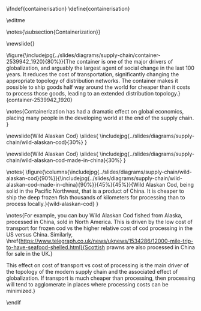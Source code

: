 \ifndef{containerisation}
\define{containerisation}

\editme

\notes{\subsection{Containerization}}

\newslide{}

\figure{\includejpg{../slides/diagrams/supply-chain/container-2539942_1920}{80%}}{The container is one of the major drivers of globalization, and arguably the largest agent of social change in the last 100 years. It reduces the cost of transportation, significantly changing the appropriate topology of distribution networks. The container makes it possible to ship goods half way around the world for cheaper than it costs to process those goods, leading to an extended distribution topology.}{container-2539942_1920}


\notes{Containerization has had a dramatic effect on global economics, placing many people in the developing world at the end of the supply chain. }

\newslide{Wild Alaskan Cod}
\slides{
\includejpg{../slides/diagrams/supply-chain/wild-alaskan-cod}{30%}
}

\newslide{Wild Alaskan Cod}
\slides{
\includejpg{../slides/diagrams/supply-chain/wild-alaskan-cod-made-in-china}{30%}
}

\notes{
\figure{\columns{\includejpg{../slides/diagrams/supply-chain/wild-alaskan-cod}{90%}}{\includejpg{../slides/diagrams/supply-chain/wild-alaskan-cod-made-in-china}{90%}}{45%}{45%}}{Wild Alaskan Cod, being solid in the Pacific Northwest, that is a product of China. It is cheaper to ship the deep frozen fish thousands of kilometers for processing than to process locally.}{wild-alaskan-cod}
}

\notes{For example, you can buy Wild Alaskan Cod fished from Alaska, processed in China, sold in North America. This is driven by the low cost of transport for frozen cod vs the higher relative cost of cod processing in the US versus China. Similarly, \href{https://www.telegraph.co.uk/news/uknews/1534286/12000-mile-trip-to-have-seafood-shelled.html}{Scottish prawns are also processed in China for sale in the UK.} 

This effect on cost of transport vs cost of processing is the main driver of the topology of the modern supply chain and the associated effect of globalization. If transport is much cheaper than processing, then processing will tend to agglomerate in places where processing costs can be minimized.}

\endif
